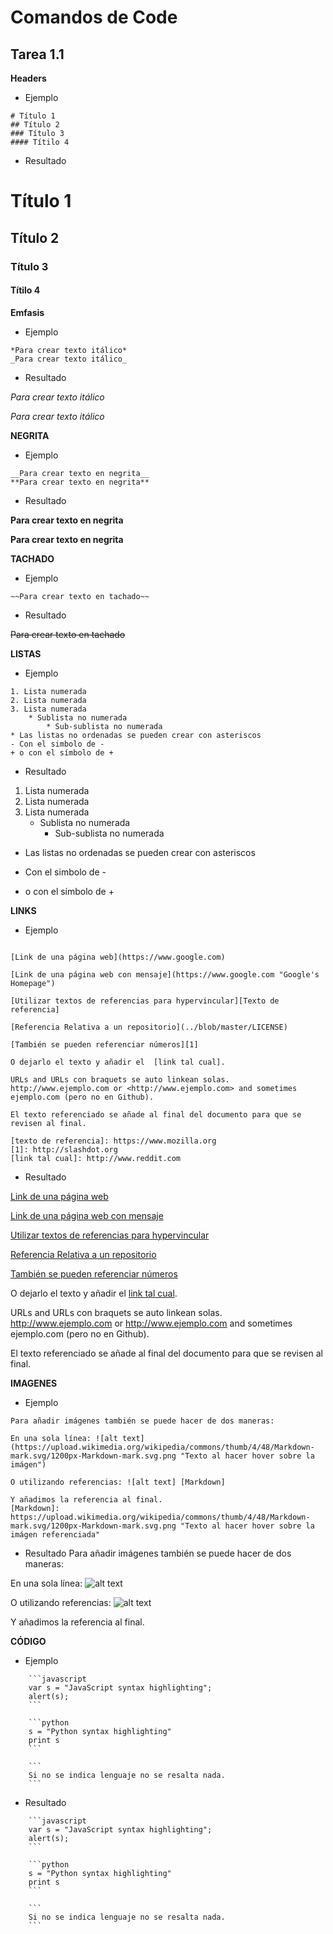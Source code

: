 # Comandos de Code 
## Tarea 1.1

**Headers**

* Ejemplo
```
# Título 1
## Título 2
### Título 3
#### Títilo 4
```
* Resultado
# Título 1
## Título 2
### Título 3
#### Títilo 4

**Emfasis**

* Ejemplo
```
*Para crear texto itálico*
_Para crear texto itálico_

```
* Resultado

*Para crear texto itálico*

_Para crear texto itálico_

**NEGRITA**

* Ejemplo
```
__Para crear texto en negrita__
**Para crear texto en negrita**
```
* Resultado

__Para crear texto en negrita__

**Para crear texto en negrita**

**TACHADO**

* Ejemplo
```
~~Para crear texto en tachado~~
```
* Resultado

~~Para crear texto en tachado~~

**LISTAS**

* Ejemplo
```
1. Lista numerada
2. Lista numerada
3. Lista numerada
    * Sublista no numerada
        * Sub-sublista no numerada
* Las listas no ordenadas se pueden crear con asteriscos
- Con el simbolo de -
+ o con el símbolo de +
```
* Resultado

1. Lista numerada
2. Lista numerada
3. Lista numerada
    * Sublista no numerada
        * Sub-sublista no numerada
* Las listas no ordenadas se pueden crear con asteriscos
- Con el simbolo de -
+ o con el símbolo de +

**LINKS**

* Ejemplo
```

[Link de una página web](https://www.google.com)

[Link de una página web con mensaje](https://www.google.com "Google's Homepage")

[Utilizar textos de referencias para hypervincular][Texto de referencia]

[Referencia Relativa a un repositorio](../blob/master/LICENSE)

[También se pueden referenciar números][1]

O dejarlo el texto y añadir el  [link tal cual].

URLs and URLs con braquets se auto linkean solas. 
http://www.ejemplo.com or <http://www.ejemplo.com> and sometimes 
ejemplo.com (pero no en Github).

El texto referenciado se añade al final del documento para que se revisen al final.

[texto de referencia]: https://www.mozilla.org
[1]: http://slashdot.org
[link tal cual]: http://www.reddit.com
```
* Resultado

[Link de una página web](https://www.google.com)

[Link de una página web con mensaje](https://www.google.com "Google's Homepage")

[Utilizar textos de referencias para hypervincular][Texto de referencia]

[Referencia Relativa a un repositorio](../blob/master/LICENSE)

[También se pueden referenciar números][1]

O dejarlo el texto y añadir el  [link tal cual].

URLs and URLs con braquets se auto linkean solas. 
http://www.ejemplo.com or <http://www.ejemplo.com> and sometimes 
ejemplo.com (pero no en Github).

El texto referenciado se añade al final del documento para que se revisen al final.

[texto de referencia]: https://www.mozilla.org
[1]: http://slashdot.org
[link tal cual]: http://www.reddit.com

**IMAGENES**

* Ejemplo
```
Para añadir imágenes también se puede hacer de dos maneras:

En una sola línea: ![alt text](https://upload.wikimedia.org/wikipedia/commons/thumb/4/48/Markdown-mark.svg/1200px-Markdown-mark.svg.png "Texto al hacer hover sobre la imágen")

O utilizando referencias: ![alt text] [Markdown]

Y añadimos la referencia al final.
[Markdown]: https://upload.wikimedia.org/wikipedia/commons/thumb/4/48/Markdown-mark.svg/1200px-Markdown-mark.svg.png "Texto al hacer hover sobre la imágen referenciada"
```
* Resultado
Para añadir imágenes también se puede hacer de dos maneras:

En una sola línea: ![alt text](https://upload.wikimedia.org/wikipedia/commons/thumb/4/48/Markdown-mark.svg/1200px-Markdown-mark.svg.png "Texto al hacer hover sobre la imágen")

O utilizando referencias: ![alt text][Markdown]

Y añadimos la referencia al final.

[Markdown]: https://upload.wikimedia.org/wikipedia/commons/thumb/4/48/Markdown-mark.svg/1200px-Markdown-mark.svg.png "Texto al hacer hover sobre la imágen referenciada"

**CÓDIGO**

* Ejemplo

```
    ```javascript
    var s = "JavaScript syntax highlighting";
    alert(s);
    ```
```


```
    ```python
    s = "Python syntax highlighting"
    print s
    ```
```
```
    ```
    Si no se indica lenguaje no se resalta nada.
    ```
```

* Resultado

```
    ```javascript
    var s = "JavaScript syntax highlighting";
    alert(s);
    ```
```


```
    ```python
    s = "Python syntax highlighting"
    print s
    ```
```
```
    ```
    Si no se indica lenguaje no se resalta nada.
    ```
```